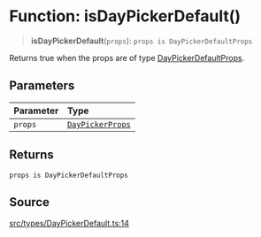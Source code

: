 # Function: isDayPickerDefault()

> **isDayPickerDefault**(`props`): `props is DayPickerDefaultProps`

Returns true when the props are of type [DayPickerDefaultProps](../interfaces/DayPickerDefaultProps.md).

## Parameters

| Parameter | Type |
| :------ | :------ |
| `props` | [`DayPickerProps`](../type-aliases/DayPickerProps.md) |

## Returns

`props is DayPickerDefaultProps`

## Source

[src/types/DayPickerDefault.ts:14](https://github.com/gpbl/react-day-picker/blob/9ad13dc72fff814dcf720a62f6e3b5ea38e8af6d/src/types/DayPickerDefault.ts#L14)

